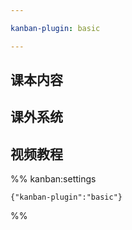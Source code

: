 ```yaml
---

kanban-plugin: basic

---
```


## 课本内容



## 课外系统



## 视频教程





%% kanban:settings
```
{"kanban-plugin":"basic"}
```
%%
